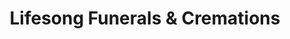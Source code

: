 ---
title: "Lifesong Funerals & Cremations"
url: /quincy/lifesong-funerals-und-cremations/
shop: Bestattungen
---